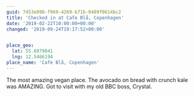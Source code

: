 ```yaml
---
guid: 7453e098-f969-4269-b71b-0489f0614bc2
title: 'Checked in at Cafe Blå, Copenhagen'
date: '2019-02-22T10:00:00+00:00'
changed: '2019-09-24T19:17:52+00:00'


place_geo:
  lat: 55.6979041
  lng: 12.5466194
place_name: 'Cafe Blå, Copenhagen'
---
```


The most amazing vegan place. The avocado on bread with crunch kale was AMAZING. Got to visit with my old BBC boss, Crystal. 
